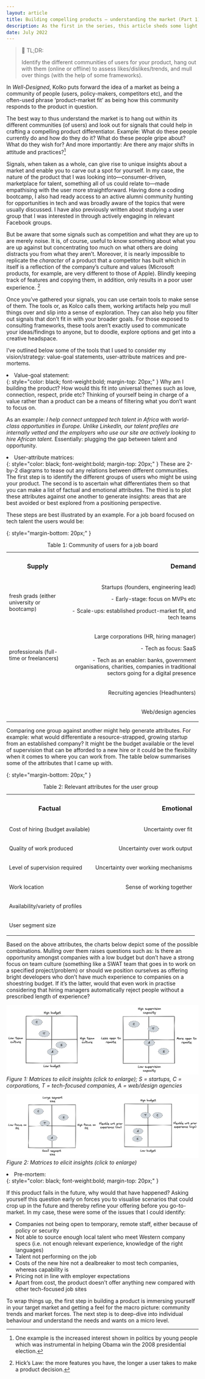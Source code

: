 ```yaml
---
layout: article
title: Building compelling products — understanding the market (Part 1)
description: As the first in the series, this article sheds some light on laying a strong foundation.
date: July 2022
---
```


> 🎯 TL;DR:
>
>Identify the different communities of users for your product, hang out with them (online or offline) to assess likes/dislikes/trends, and mull over things (with the help of some frameworks).



In _Well-Designed_, Kolko puts forward the idea of a market as being a community of people (users, policy-makers, competitors etc), and the often-used phrase ‘product-market fit’ as being how this community responds to the product in question.

The best way to thus understand the market is to hang out within its different communities (of users) and look out for signals that could help in crafting a compelling product differentiator. Example: What do these people currently do and how do they do it? What do these people gripe about? What do they wish for? And more importantly: Are there any major shifts in attitude and practices?[^1]

Signals, when taken as a whole, can give rise to unique insights about a market and enable you to carve out a spot for yourself. In my case, the nature of the product that I was looking into—consumer-driven, marketplace for talent, something all of us could relate to—made empathising with the user more straightforward. Having done a coding bootcamp, I also had ready access to an active alumni community hunting for opportunities in tech and was broadly aware of the topics that were usually discussed. I have also previously written about studying a user group that I was interested in through actively engaging in relevant Facebook groups.

But be aware that some signals such as competition and what they are up to are merely noise. It is, of course, useful to know something about what you are up against but concentrating too much on what others are doing distracts you from what they aren’t. Moreover, it is nearly impossible to replicate the *character* of a product that a competitor has built which in itself is a reflection of the company’s culture and values (Microsoft products, for example, are very different to those of Apple). Blindly keeping track of features and copying them, in addition, only results in a poor user experience. [^2]

Once you’ve gathered your signals, you can use certain tools to make sense of them. The tools or, as Kolco calls them, working artifacts help you mull things over and slip into a sense of exploration. They can also help you filter out signals that don’t fit in with your broader goals. For those exposed to consulting frameworks, these tools aren’t exactly used to communicate your ideas/findings to anyone, but to doodle, explore options and get into a creative headspace.

I’ve outlined below some of the tools that I used to consider my vision/strategy: value-goal statements, user-attribute matrices and pre-mortems.

<li> Value-goal statement: </li> {: style="color: black; font-weight:bold; margin-top: 20px;" }
Why am I building the product? How would this fit into universal themes such as love, connection, respect, pride etc? Thinking of yourself being in charge of a value rather than a product can be a means of filtering what you don’t want to focus on.

As an example: _I help connect untapped tech talent in Africa with world-class opportunities in Europe. Unlike LinkedIn, our talent profiles are internally vetted and the employers who use our site are actively looking to hire African talent._ Essentially: plugging the gap between talent and opportunity.

<li> User-attribute matrices: </li> {: style="color: black; font-weight:bold; margin-top: 20px;" }
These are 2-by-2 diagrams to tease out any relations between different communities. The first step is to identify the different groups of users who might be using your product. The second is to ascertain what differentiates them so that you can make a list of factual and emotional attributes. The third is to plot these attributes against one another to generate insights: areas that are best avoided or best explored from a positioning perspective.

<p> These steps are best illustrated by an example. For a job board focused on tech talent the users would be: </p> {: style="margin-bottom: 20px;" }


<table>
  <caption> Table 1: Community of users for a job board </caption>
  <tbody>
    <tr>
      <th><h3> Supply</h3></th>
      <th align="right"><h3>Demand</h3></th>
    </tr>
    <tr>
      <td> <p> fresh grads (either university or bootcamp)</p></td>
      <td align="right"><p>Startups (founders, engineering lead)</p>
          <p> - Early-stage: focus on MVPs etc </p>
          <p> - Scale-ups: established product-market fit, and tech teams</p>
      </td>
    </tr>
    <tr>
      <td> <p> professionals (full-time or freelancers) </p></td>
      <td align="right"><p>Large corporations (HR, hiring manager)</p>
          <p> - Tech as focus: SaaS </p>
          <p> - Tech as an enabler: banks, government organisations, charities, companies in traditional sectors going for a digital presence</p>
      </td>
    </tr>
    <tr>
      <td> <p>  </p></td>
      <td align="right"><p>Recruiting agencies (Headhunters)</p></td>
    </tr>
    <tr>
      <td> <p>  </p></td>
      <td align="right"><p>Web/design agencies</p></td>
    </tr>

  </tbody>
</table>

<p> Comparing one group against another might help generate attributes. For example: what would differentiate a resource-strapped, growing startup from an established company? It might be the budget available or the level of supervision that can be afforded to a new hire or it could be the flexibility when it comes to where you can work from. The table below summarises some of the attributes that I came up with. </p> {: style="margin-bottom: 20px;" }

<table>
  <caption> Table 2: Relevant attributes for the user group </caption>
  <tbody>
    <tr>
      <th><h3> Factual</h3></th>
      <th align="right"><h3>Emotional</h3></th>
    </tr>
    <tr>
      <td> <p> Cost of hiring (budget available)</p></td>
      <td align="right"><p>Uncertainty over fit</p></td>
    </tr>
    <tr>
      <td> <p> Quality of work produced </p></td>
      <td align="right"><p>Uncertainty over work output</p></td>
    </tr>
    <tr>
      <td> <p> Level of supervision required </p></td>
      <td align="right"><p>Uncertainty over working mechanisms</p></td>
    </tr>
    <tr>
      <td> <p> Work location </p></td>
      <td align="right"><p>Sense of working together</p></td>
    </tr>
    <tr>
      <td> <p> Availability/variety of profiles </p></td>
      <td align="right"><p></p></td>
    </tr>
    <tr>
      <td> <p> User segment size </p></td>
      <td align="right"><p></p></td>
    </tr>

  </tbody>
</table>

Based on the above attributes, the charts below depict some of the possible combinations. Mulling over them raises questions such as: Is there an opportunity amongst companies with a low budget but don’t have a strong focus on team culture (something like a SWAT team that goes in to work on a specified project/problem) or should we position ourselves as offering bright developers who don’t have much experience to companies on a shoestring budget. If it’s the latter, would that even work in practise considering that hiring managers automatically reject people without a prescribed length of experience?

[![Matrices](/public/chart1.png)](/public/chart1.png)
*Figure 1: Matrices to elicit insights (click to enlarge); S = startups, C = corporations, T = tech-focused companies, A = web/design agencies*

[![Matrices](/public/chart2.png)](/public/chart2.png)
*Figure 2: Matrices to elicit insights (click to enlarge)*

<li> Pre-mortem: </li> {: style="color: black; font-weight:bold; margin-top: 20px;" }

If this product fails in the future, why would that have happened? Asking yourself this question early on forces you to visualise scenarios that could crop up in the future and thereby refine your offering before you go-to-market. In my case, these were some of the issues that I could identify:


  - Companies not being open to temporary, remote staff, either because of policy or security
  - Not able to source enough local talent who meet Western company specs (i.e. not enough relevant experience, knowledge of the right languages)
  - Talent not performing on the job
  - Costs of the new hire not a dealbreaker to most  tech companies, whereas capability is
  - Pricing not in line with employer expectations
  - Apart from cost, the product doesn’t offer anything new compared with other tech-focused job sites

To wrap things up, the first step in building a product is immersing yourself in your target market and getting a feel for the macro picture: community trends and market forces. The next step is to deep-dive into individual behaviour and understand the needs and wants on a micro level.


[^1]: One example is the increased interest shown in politics by young people which was instrumental in helping Obama win the 2008 presidential election.

[^2]: Hick’s Law: the more features you have, the longer a user takes to make a product decision.



